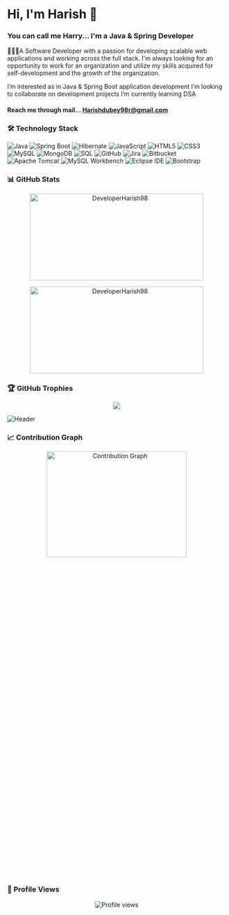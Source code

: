 # Hi, I'm Harish 👋 
### You can call me Harry... I'm a Java & Spring Developer 

👨🏻‍💻A Software Developer with a passion for developing scalable web applications and working across the full stack. I'm always looking for an opportunity to work for an organization and utilize my skills acquired for self-development and the growth of the organization.

I’m interested as in Java & Spring Boot application development
I’m looking to collaborate on development projects
I’m currently learning DSA
#### Reach me through mail... Harishdubey98r@gmail.com

### 🛠️ Technology Stack

![Java](https://img.shields.io/badge/-Java-007396?style=flat-square&logo=java&logoColor=white)
![Spring Boot](https://img.shields.io/badge/-Spring%20Boot-6DB33F?style=flat-square&logo=spring-boot&logoColor=white)
![Hibernate](https://img.shields.io/badge/-Hibernate-4E1A25?style=flat-square&logo=hibernate&logoColor=white)
![JavaScript](https://img.shields.io/badge/-JavaScript-F7DF1E?style=flat-square&logo=javascript&logoColor=black)
![HTML5](https://img.shields.io/badge/-HTML5-E34F26?style=flat-square&logo=html5&logoColor=white)
![CSS3](https://img.shields.io/badge/-CSS3-1572B6?style=flat-square&logo=css3)
![MySQL](https://img.shields.io/badge/-MySQL-4479A1?style=flat-square&logo=mysql&logoColor=white)
![MongoDB](https://img.shields.io/badge/-MongoDB-47A248?style=flat-square&logo=mongodb&logoColor=white)
![SQL](https://img.shields.io/badge/-SQL-4479A1?style=flat-square&logo=postgresql&logoColor=white)
![GitHub](https://img.shields.io/badge/-GitHub-181717?style=flat-square&logo=github)
![Jira](https://img.shields.io/badge/-Jira-0052CC?style=flat-square&logo=jira&logoColor=white)
![Bitbucket](https://img.shields.io/badge/-Bitbucket-0052CC?style=flat-square&logo=bitbucket&logoColor=white)
![Apache Tomcat](https://img.shields.io/badge/-Apache%20Tomcat-F8DC75?style=flat-square&logo=apache-tomcat&logoColor=white)
![MySQL Workbench](https://img.shields.io/badge/-MySQL%20Workbench-4479A1?style=flat-square&logo=mysql&logoColor=white)
![Eclipse IDE](https://img.shields.io/badge/-Eclipse%20IDE-2C2255?style=flat-square&logo=eclipse&logoColor=white)
![Bootstrap](https://img.shields.io/badge/-Bootstrap-563D7C?style=flat-square&logo=bootstrap&logoColor=white)

### 📊 GitHub Stats

<p align="center">
  <img height="200px" width="400px" src="https://github-readme-stats.vercel.app/api?username=DeveloperHarish98&show_icons=true&locale=en&theme=radical" alt="DeveloperHarish98" />
</p>
<p align="center">
  <img height="200px" width="400px" src="https://github-readme-stats.vercel.app/api/top-langs?username=DeveloperHarish98&show_icons=true&locale=en&layout=compact&theme=radical" alt="DeveloperHarish98" />
</p>

### 🏆 GitHub Trophies

<p align="center">
  <img src="https://github-profile-trophy.vercel.app/?username=DeveloperHarish98&theme=radical&no-frame=true&no-bg=true&margin-w=4" />
</p>

![Header](https://drive.google.com/uc?export=view&id=1iEyzCdu64sNdDqzY6lDPAwnGU96qzA8s)

### 📈 Contribution Graph

<p align="center">
  <img height="25%" width="80%" src="https://github-readme-activity-graph.vercel.app/graph?username=DeveloperHarish98&theme=react-dark" alt="Contribution Graph" />
</p>

### 👀 Profile Views

<p align="center">
  <img src="https://komarev.com/ghpvc/?username=DeveloperHarish98&style=flat-square&color=blue" alt="Profile views" />
</p>


<!---
DeveloperHarish98/DeveloperHarish98 is a ✨ special ✨ repository because its `README.md` (this file) appears on your GitHub profile.
You can click the Preview link to take a look at your changes.
--->
